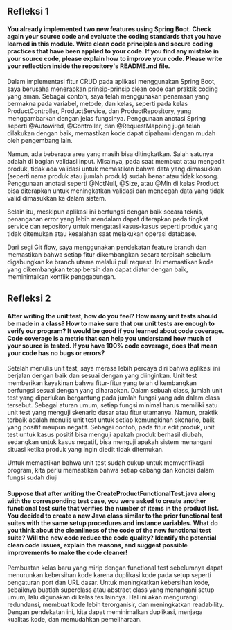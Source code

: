 ## Refleksi 1
#### You already implemented two new features using Spring Boot. Check again your source code and evaluate the coding standards that you have learned in this module. Write clean code principles and secure coding practices that have been applied to your code.  If you find any mistake in your source code, please explain how to improve your code. Please write your reflection inside the repository's README.md file.

Dalam implementasi fitur CRUD pada aplikasi menggunakan Spring Boot, saya berusaha menerapkan prinsip-prinsip clean code dan praktik coding yang aman. Sebagai contoh, saya telah menggunakan penamaan yang bermakna pada variabel, metode, dan kelas, seperti pada kelas ProductController, ProductService, dan ProductRepository, yang menggambarkan dengan jelas fungsinya. Penggunaan anotasi Spring seperti @Autowired, @Controller, dan @RequestMapping juga telah dilakukan dengan baik, memastikan kode dapat dipahami dengan mudah oleh pengembang lain.

Namun, ada beberapa area yang masih bisa ditingkatkan. Salah satunya adalah di bagian validasi input. Misalnya, pada saat membuat atau mengedit produk, tidak ada validasi untuk memastikan bahwa data yang dimasukkan (seperti nama produk atau jumlah produk) sudah benar atau tidak kosong. Penggunaan anotasi seperti @NotNull, @Size, atau @Min di kelas Product bisa diterapkan untuk meningkatkan validasi dan mencegah data yang tidak valid dimasukkan ke dalam sistem.

Selain itu, meskipun aplikasi ini berfungsi dengan baik secara teknis, penanganan error yang lebih mendalam dapat diterapkan pada tingkat service dan repository untuk mengatasi kasus-kasus seperti produk yang tidak ditemukan atau kesalahan saat melakukan operasi database.

Dari segi Git flow, saya menggunakan pendekatan feature branch dan memastikan bahwa setiap fitur dikembangkan secara terpisah sebelum digabungkan ke branch utama melalui pull request. Ini memastikan kode yang dikembangkan tetap bersih dan dapat diatur dengan baik, meminimalkan konflik penggabungan.

## Refleksi 2
#### After writing the unit test, how do you feel? How many unit tests should be made in a class? How to make sure that our unit tests are enough to verify our program? It would be good if you learned about code coverage. Code coverage is a metric that can help you understand how much of your source is tested. If you have 100% code coverage, does that mean your code has no bugs or errors? 
Setelah menulis unit test, saya merasa lebih percaya diri bahwa aplikasi ini berjalan dengan baik dan sesuai dengan yang diinginkan. Unit test memberikan keyakinan bahwa fitur-fitur yang telah dikembangkan berfungsi sesuai dengan yang diharapkan. Dalam sebuah class, jumlah unit test yang diperlukan bergantung pada jumlah fungsi yang ada dalam class tersebut. Sebagai aturan umum, setiap fungsi minimal harus memiliki satu unit test yang menguji skenario dasar atau fitur utamanya. Namun, praktik terbaik adalah menulis unit test untuk setiap kemungkinan skenario, baik yang positif maupun negatif. Sebagai contoh, pada fitur edit produk, unit test untuk kasus positif bisa menguji apakah produk berhasil diubah, sedangkan untuk kasus negatif, bisa menguji apakah sistem menangani situasi ketika produk yang ingin diedit tidak ditemukan.

Untuk memastikan bahwa unit test sudah cukup untuk memverifikasi program, kita perlu memastikan bahwa setiap cabang dan kondisi dalam fungsi sudah diuji

#### Suppose that after writing the CreateProductFunctionalTest.java along with the corresponding test case, you were asked to create another functional test suite that verifies the number of items in the product list. You decided to create a new Java class similar to the prior functional test suites with the same setup procedures and instance variables. What do you think about the cleanliness of the code of the new functional test suite? Will the new code reduce the code quality? Identify the potential clean code issues, explain the reasons, and suggest possible improvements to make the code cleaner!

Pembuatan kelas baru yang mirip dengan functional test sebelumnya dapat menurunkan kebersihan kode karena duplikasi kode pada setup seperti pengaturan port dan URL dasar. Untuk meningkatkan kebersihan kode, sebaiknya buatlah superclass atau abstract class yang menangani setup umum, lalu digunakan di kelas tes lainnya. Hal ini akan mengurangi redundansi, membuat kode lebih terorganisir, dan meningkatkan readability. Dengan pendekatan ini, kita dapat meminimalkan duplikasi, menjaga kualitas kode, dan memudahkan pemeliharaan.
